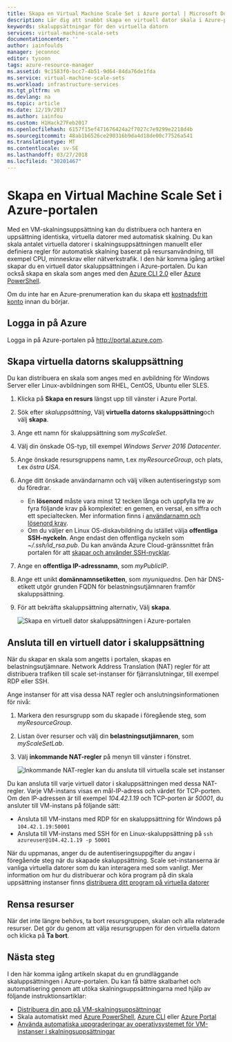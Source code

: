```yaml
---
title: Skapa en Virtual Machine Scale Set i Azure portal | Microsoft Docs
description: Lär dig att snabbt skapa en virtuell dator skala i Azure-portalen
keywords: skaluppsättningar för den virtuella datorn
services: virtual-machine-scale-sets
documentationcenter: ''
author: iainfoulds
manager: jeconnoc
editor: tysonn
tags: azure-resource-manager
ms.assetid: 9c1583f0-bcc7-4b51-9d64-84da76de1fda
ms.service: virtual-machine-scale-sets
ms.workload: infrastructure-services
ms.tgt_pltfrm: vm
ms.devlang: na
ms.topic: article
ms.date: 12/19/2017
ms.author: iainfou
ms.custom: H1Hack27Feb2017
ms.openlocfilehash: 6157f15ef471676424a2f7027c7e9299e2218d4b
ms.sourcegitcommit: 48ab1b6526ce290316b9da4d18de00c77526a541
ms.translationtype: MT
ms.contentlocale: sv-SE
ms.lasthandoff: 03/27/2018
ms.locfileid: "30201467"
---
```

# <a name="create-a-virtual-machine-scale-set-in-the-azure-portal"></a>Skapa en Virtual Machine Scale Set i Azure-portalen
Med en VM-skalningsuppsättning kan du distribuera och hantera en uppsättning identiska, virtuella datorer med automatisk skalning. Du kan skala antalet virtuella datorer i skalningsuppsättningen manuellt eller definiera regler för automatisk skalning baserat på resursanvändning, till exempel CPU, minneskrav eller nätverkstrafik. I den här komma igång artikel skapar du en virtuell dator skaluppsättningen i Azure-portalen. Du kan också skapa en skala som anges med den [Azure CLI 2.0](virtual-machine-scale-sets-create-cli.md) eller [Azure PowerShell](virtual-machine-scale-sets-create-powershell.md).

Om du inte har en Azure-prenumeration kan du skapa ett [kostnadsfritt konto](https://azure.microsoft.com/free/?WT.mc_id=A261C142F) innan du börjar.


## <a name="log-in-to-azure"></a>Logga in på Azure
Logga in på Azure-portalen på http://portal.azure.com.


## <a name="create-virtual-machine-scale-set"></a>Skapa virtuella datorns skaluppsättning
Du kan distribuera en skala som anges med en avbildning för Windows Server eller Linux-avbildningen som RHEL, CentOS, Ubuntu eller SLES.

1. Klicka på **Skapa en resurs** längst upp till vänster i Azure Portal.
2. Sök efter *skaluppsättning*, Välj **virtuella datorns skaluppsättning**och välj **skapa**.
3. Ange ett namn för skaluppsättning som *myScaleSet*.
4. Välj din önskade OS-typ, till exempel *Windows Server 2016 Datacenter*.
5. Ange önskade resursgruppens namn, t.ex *myResourceGroup*, och plats, t.ex *östra USA*.
6. Ange ditt önskade användarnamn och välj vilken autentiseringstyp som du föredrar.
    - En **lösenord** måste vara minst 12 tecken långa och uppfylla tre av fyra följande krav på komplexitet: en gemen, en versal, en siffra och ett specialtecken. Mer information finns i [användarnamn och lösenord krav](../virtual-machines/windows/faq.md#what-are-the-username-requirements-when-creating-a-vm).
    - Om du väljer en Linux OS-diskavbildning du istället välja **offentliga SSH-nyckeln**. Ange endast den offentliga nyckeln som *~/.ssh/id_rsa.pub*. Du kan använda Azure Cloud-gränssnittet från portalen för att [skapar och använder SSH-nycklar](../virtual-machines/linux/mac-create-ssh-keys.md).

7. Ange en **offentliga IP-adressnamn**, som *myPublicIP*.
8. Ange ett unikt **domännamnsetiketten**, som *myuniquedns*. Den här DNS-etikett utgör grunden FQDN för belastningsutjämnaren framför skaluppsättning.
9. För att bekräfta skaluppsättning alternativ, Välj **skapa**.

    ![Skapa en virtuell dator skaluppsättningen i Azure-portalen](./media/virtual-machine-scale-sets-create-portal/create-scale-set.png)


## <a name="connect-to-a-vm-in-the-scale-set"></a>Ansluta till en virtuell dator i skaluppsättning
När du skapar en skala som angetts i portalen, skapas en belastningsutjämnare. Network Address Translation (NAT) regler för att distribuera trafiken till scale set-instanser för fjärranslutningar, till exempel RDP eller SSH.

Ange instanser för att visa dessa NAT regler och anslutningsinformationen för nivå:

1. Markera den resursgrupp som du skapade i föregående steg, som *myResourceGroup*.
2. Listan över resurser och välj din **belastningsutjämnaren**, som *myScaleSetLab*.
3. Välj **inkommande NAT-regler** på menyn till vänster i fönstret.

    ![Inkommande NAT-regler kan du ansluta till virtuella scale set instanser](./media/virtual-machine-scale-sets-create-portal/inbound-nat-rules.png)

Du kan ansluta till varje virtuell dator i skaluppsättningen med dessa NAT-regler. Varje VM-instans visas en mål-IP-adress och värdet för TCP-porten. Om den IP-adressen är till exempel *104.42.1.19* och TCP-porten är *50001*, du ansluter till VM-instans på följande sätt:

- Ansluta till VM-instans med RDP för en skaluppsättning för Windows på `104.42.1.19:50001`
- Ansluta till VM-instans med SSH för en Linux-skaluppsättning på `ssh azureuser@104.42.1.19 -p 50001`

När du uppmanas, anger du de autentiseringsuppgifter du angav i föregående steg när du skapade skaluppsättning. Scale set-instanserna är vanliga virtuella datorer som du kan interagera med som vanligt. Mer information om hur du distribuerar och köra program på din skala uppsättning instanser finns [distribuera ditt program på virtuella datorer](virtual-machine-scale-sets-deploy-app.md)


## <a name="clean-up-resources"></a>Rensa resurser
När det inte längre behövs, ta bort resursgruppen, skalan och alla relaterade resurser. Det gör du genom att välja resursgruppen för den virtuella datorn och klicka på **Ta bort**.


## <a name="next-steps"></a>Nästa steg
I den här komma igång artikeln skapat du en grundläggande skaluppsättningen i Azure-portalen. Du kan få bättre skalbarhet och automatisering genom att utöka skalningsuppsättningarna med hjälp av följande instruktionsartiklar:

- [Distribuera din app på VM-skalningsuppsättningar](virtual-machine-scale-sets-deploy-app.md)
- Skala automatiskt med [Azure PowerShell](virtual-machine-scale-sets-autoscale-powershell.md), [Azure CLI](virtual-machine-scale-sets-autoscale-cli.md) eller [Azure Portal](virtual-machine-scale-sets-autoscale-portal.md)
- [Använda automatiska uppgraderingar av operativsystemet för VM-instanser i skalningsuppsättningar](virtual-machine-scale-sets-automatic-upgrade.md)
